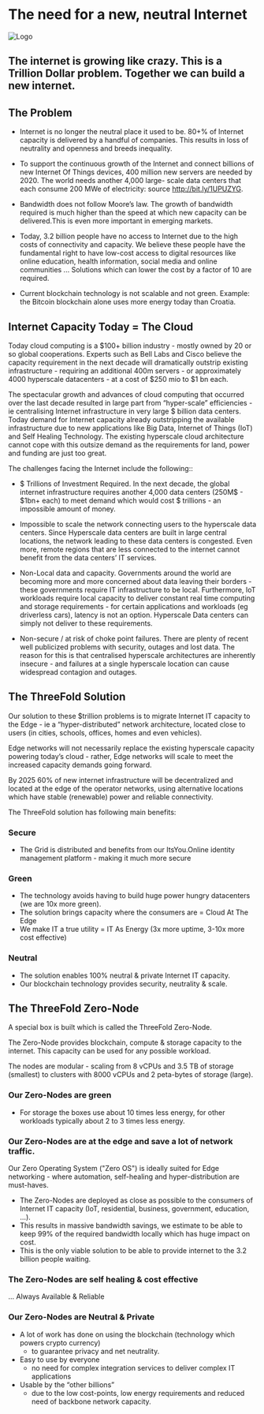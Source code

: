 # The need for a new, neutral Internet

![Logo](img/the_need_for_new.jpg)
## The internet is growing like crazy. This is a Trillion Dollar problem. Together we can build a new internet.



## The Problem

- Internet is no longer the neutral place it used to be. 80+% of Internet capacity is delivered by a handful of companies. This results in loss of neutrality and openness and breeds inequality.

- To support the continuous growth of the Internet and connect billions of new Internet Of Things devices, 400 million new servers are needed by 2020. The world needs another 4,000 large- scale data centers that each consume 200 MWe of electricity: source http://bit.ly/1UPUZYG.

- Bandwidth does not follow Moore’s law. The growth of bandwidth required is much higher than the speed at which new capacity can be delivered.This is even more important in emerging markets.

- Today, 3.2 billion people have no access to Internet due to the high costs of connectivity and capacity. We believe these people have the fundamental right to have low-cost access to digital resources like online education, health information, social media and online communities ...
Solutions which can lower the cost by a factor of 10 are required.

- Current blockchain technology is not scalable and not green. Example: the Bitcoin blockchain alone uses more energy today than Croatia.


## Internet Capacity Today = The Cloud

Today cloud computing is a $100+ billion industry - mostly owned by 20 or so global cooperations. Experts such as Bell Labs and Cisco believe the capacity requirement in the next decade will dramatically outstrip existing infrastructure - requiring an additional 400m servers - or approximately 4000 hyperscale datacenters - at a cost of $250 mio to $1 bn each.

The spectacular growth and advances of cloud computing that occurred over the last decade resulted in large part from “hyper-scale” efficiencies - ie centralising Internet infrastructure in very large $ billion data centers.  Today demand for Internet capacity already outstripping the available infrastructure due to new applications like Big Data, Internet of Things (IoT) and Self Healing Technology.  The existing hyperscale cloud architecture cannot cope with this outsize demand as the requirements for land, power and funding are just too great.  

The challenges facing the Internet include the following::

- $ Trillions of Investment Required.  In the next decade, the global internet infrastructure requires another 4,000 data centers (250M$ - $1bn+ each) to meet demand which would cost $ trillions - an impossible amount of money.

- Impossible to scale the network connecting users to the hyperscale data centers.  Since Hyperscale data centers are built in large central locations, the network leading to these data centers is congested.  Even more, remote regions that are less connected to the internet cannot benefit from the data centers’ IT services.

- Non-Local data and capacity.  Governments around the world are becoming more and more concerned about data leaving their borders - these governments require IT infrastructure to be local.  Furthermore, IoT workloads require local capacity to deliver constant real time computing and storage requirements - for certain applications and workloads (eg driverless cars), latency is not an option.   Hyperscale Data centers can simply not deliver to these requirements.

- Non-secure / at risk of choke point failures.  There are plenty of recent well publicized problems with security, outages and lost data.  The reason for this is that centralised hyperscale architectures are inherently insecure - and failures at a single hyperscale location can cause widespread contagion and outages.



## The ThreeFold Solution

Our solution to these $trillion problems is to migrate Internet IT capacity to the Edge - ie a “hyper-distributed” network architecture, located close to users (in cities, schools, offices, homes and even vehicles).

Edge networks will not necessarily replace the existing hyperscale capacity powering today’s cloud - rather, Edge networks will scale to meet the increased capacity demands going forward.

By 2025 60% of new internet infrastructure will be decentralized and located at the edge of the operator networks, using alternative locations which have stable (renewable) power and reliable connectivity.

The ThreeFold solution has following main benefits:


### Secure

- The Grid is distributed and benefits from our ItsYou.Online identity management platform - making it much more secure

### Green

- The technology avoids having to build huge power hungry datacenters (we are 10x more green).
- The solution brings capacity where the consumers are = Cloud At The Edge
- We make IT a true utility = IT As Energy (3x more uptime, 3-10x more cost effective)

### Neutral

- The solution enables 100% neutral & private Internet IT capacity.
- Our blockchain technology provides security, neutrality & scale.


## The ThreeFold Zero-Node

A special box is built which is called the ThreeFold Zero-Node.

The Zero-Node provides blockchain, compute & storage capacity to the internet.
This capacity can be used for any possible workload.

The nodes are modular - scaling from 8 vCPUs and 3.5 TB of storage (smallest) to clusters with 8000 vCPUs and 2 peta-bytes of storage (large).

### Our Zero-Nodes are green

- For storage the boxes use about 10 times less energy, for other workloads typically about 2 to 3 times less energy.

### Our Zero-Nodes are at the edge and save a lot of network traffic.

Our Zero Operating System ("Zero OS") is ideally suited for Edge networking - where automation, self-healing and hyper-distribution are must-haves.  
- The Zero-Nodes are deployed as close as possible to the consumers of Internet IT capacity (IoT, residential, business, government, education, …).
- This results in massive bandwidth savings, we estimate to be able to keep 99% of the required bandwidth locally which has huge impact on cost.
- This is the only viable solution to be able to provide internet to the 3.2 billion people waiting.

### The Zero-Nodes are self healing & cost effective

... Always Available & Reliable

### Our Zero-Nodes are Neutral & Private

- A lot of work has done on using the blockchain (technology which powers crypto currency)
	- to guarantee privacy and net neutrality.
- Easy to use by everyone
	- no need for complex integration services to deliver complex IT applications
- Usable by the “other billions”
	- due to the low cost-points, low energy requirements and reduced need of backbone network capacity.
